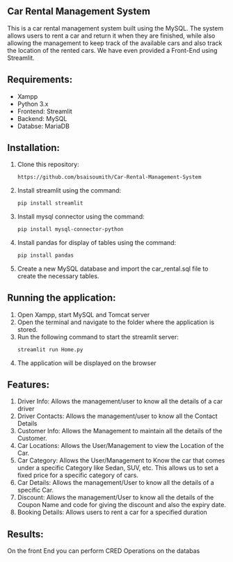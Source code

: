 ## Car Rental Management System

This is a car rental management system built using the MySQL. The system allows users to rent a car and return it when they are finished, 
while also allowing the management to keep track of the available cars and also track the location of the rented cars. We have even provided a Front-End using Streamlit.

## Requirements:

- Xampp
- Python 3.x
- Frontend: Streamlit 
- Backend: MySQL
- Databse: MariaDB

## Installation:

1. Clone this repository:
   ```bash
   https://github.com/bsaisoumith/Car-Rental-Management-System

2. Install streamlit using the command:
   ```bash
   pip install streamlit

3. Install mysql connector using the command:
   ```bash
   pip install mysql-connector-python

4. Install pandas for display of tables using the command:
   ```bash
   pip install pandas

5. Create a new MySQL database and import the car_rental.sql file to create the necessary tables.

## Running the application:

1. Open Xampp, start MySQL and Tomcat server
2. Open the terminal and navigate to the folder where the application is stored.
3. Run the following command to start the streamlit server:
   ```bash
   streamlit run Home.py
4. The application will be displayed on the browser

## Features:
1. Driver Info: Allows the management/user to know all the details of a car driver
2. Driver Contacts: Allows the management/user to know all the Contact Details 
3. Customer Info: Allows the Management to maintain all the details of the Customer.
4. Car Locations:  Allows the User/Management to view the Location of the Car.
5. Car Category: Allows the User/Management to Know the car that comes under a specific Category like Sedan, SUV, etc. This allows us to set a fixed price for a specific category of cars.
6. Car Details: Allows the management/User to know all the details of a specific Car.
7. Discount: Allows the management/User to know all the details of the Coupon Name and code for giving the discount and also the expiry date. 
8. Booking Details: Allows users to rent a car for a specified duration

## Results:
On the front End you can perform CRED Operations on the databas


